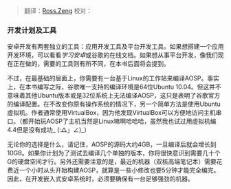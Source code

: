 > 翻译：[Ross.Zeng](https://github.com/zengrx)
> 校对：


### 开发计划及工具

安卓开发有两套独立的工具：应用开发工具及平台开发工具。如果想搭建一个应用开发环境，可以看看*学习安卓*或谷歌的在线文档。如果想从事平台开发，像我们现在正在做的，需要的工具则有所不同，在本书后面将会提到。

不过，在最基础的层面上，你需要有一台基于Linux的工作站来编译AOSP。事实上，在本书编写之际，谷歌唯一支持的编译环境是64位Ubuntu 10.04。但这并不意味着其他Ubuntu版本或是32位系统上无法编译AOSP，这只是表明了谷歌官方的编译配置。在不改变你原有操作系统的情况下，另一个简单方法是使用Ubuntu虚拟机。作者通常使用VirtualBox，因为他发现VirtualBox可以方便地访问主机串口。（都开始玩AOSP了主机当然是Linux嘛啊哈哈哈，虽然我也试过用虚拟机编4.4但是没有成功_ (:△」∠)_）

无论你的选择是什么，请记住，AOSP的源码大约4GB，一旦编译后就会增长到10GB。如果你计划为了测试去编译几个单独的版本，你将很快意识到需要几十个G的硬盘空间才行。另外还需要注意的是，最近的机器（双核高端笔记本）需要花费近一个小时从头开始构建AOSP，就算是一些小修改也要5分钟才能完全编完。因此，在开发嵌入式安卓系统时，必须要确保有一台足够强劲的机器。